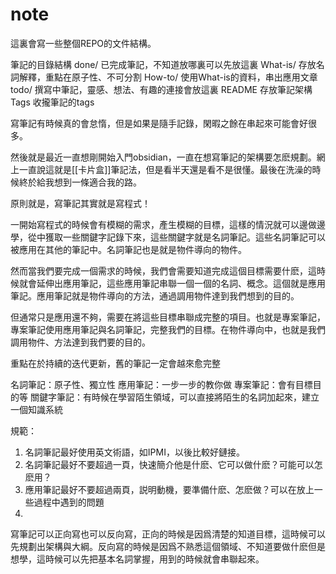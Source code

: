 # note

這裏會寫一些整個REPO的文件結構。


筆記的目錄結構
done/ 已完成筆記，不知道放哪裏可以先放這裏
	What-is/ 存放名詞解釋，重點在原子性、不可分割
	How-to/ 使用What-is的資料，串出應用文章
todo/ 撰寫中筆記，靈感、想法、有趣的連接會放這裏
README 存放筆記架構
Tags 收攏筆記的tags

寫筆記有時候真的會怠惰，但是如果是隨手記錄，閑暇之餘在串起來可能會好很多。

然後就是最近一直想剛開始入門obsidian，一直在想寫筆記的架構要怎麽規劃。網上一直說這就是[[卡片盒]]筆記法，但是看半天還是看不是很懂。最後在洗澡的時候終於給我想到一條適合我的路。

原則就是，寫筆記其實就是寫程式！

一開始寫程式的時候會有模糊的需求，產生模糊的目標，這樣的情況就可以邊做邊學，從中獲取一些關鍵字記錄下來，這些關鍵字就是名詞筆記。這些名詞筆記可以被應用在其他的筆記中。名詞筆記也是就是物件導向的物件。

然而當我們要完成一個需求的時候，我們會需要知道完成這個目標需要什麽，這時候就會延伸出應用筆記，這些應用筆記串聯一個一個的名詞、概念。這個就是應用筆記。應用筆記就是物件導向的方法，通過調用物件達到我們想到的目的。

但通常只是應用還不夠，需要在將這些目標串聯成完整的項目。也就是專案筆記，專案筆記使用應用筆記與名詞筆記，完整我們的目標。在物件導向中，也就是我們調用物件、方法達到我們要的目的。

重點在於持續的迭代更新，舊的筆記一定會越來愈完整

名詞筆記：原子性、獨立性
應用筆記：一步一步的教你做
專案筆記：會有目標目的等
關鍵字筆記：有時候在學習陌生領域，可以直接將陌生的名詞加起來，建立一個知識系統

規範：
1. 名詞筆記最好使用英文術語，如IPMI，以後比較好鏈接。
2. 名詞筆記最好不要超過一頁，快速簡介他是什麽、它可以做什麽？可能可以怎麽用？
3. 應用筆記最好不要超過兩頁，説明動機，要準備什麽、怎麽做？可以在放上一些過程中遇到的問題
4. 

寫筆記可以正向寫也可以反向寫，正向的時候是因爲清楚的知道目標，這時候可以先規劃出架構與大綱。反向寫的時候是因爲不熟悉這個領域、不知道要做什麽但是想學，這時候可以先把基本名詞掌握，用到的時候就會串聯起來。
